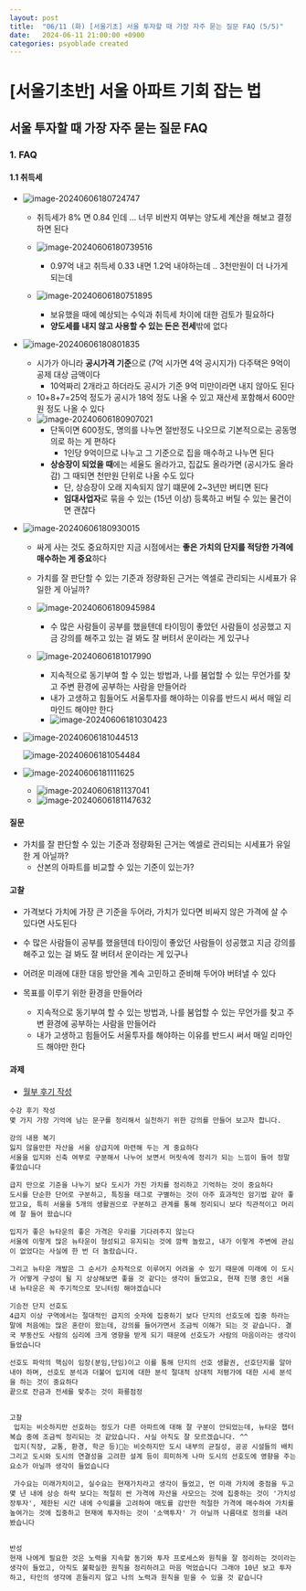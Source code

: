 ```yaml
---
layout: post
title:  "06/11 (화) [서울기초] 서울 투자할 때 가장 자주 묻는 질문 FAQ (5/5)"
date:   2024-06-11 21:00:00 +0900
categories: psyoblade created
---
```


# [서울기초반] 서울 아파트 기회 잡는 법

## 서울 투자할 때 가장 자주 묻는 질문 FAQ

### 1. FAQ

#### 1.1 취득세

* ![image-20240606180724747](/private/images/2024-06-11-seoltu-day6/image-20240606180724747.png)
  
  * 취득세가 8% 면 0.84 인데 ... 너무 비싼지 여부는 양도세 계산을 해보고 결정하면 된다 
  * ![image-20240606180739516](/private/images/2024-06-11-seoltu-day6/image-20240606180739516.png)
    * 0.97억 내고 취득세 0.33 내면 1.2억 내야하는데 .. 3천만원이 더 나가게 되는데 
  
  * ![image-20240606180751895](/private/images/2024-06-11-seoltu-day6/image-20240606180751895.png)
    * 보유했을 때에 예상되는 수익과 취득세 차이에 대한 검토가 필요하다
    * **양도세를 내지 않고 사용할 수 있는 돈은 전세**밖에 없다
  
* ![image-20240606180801835](/private/images/2024-06-11-seoltu-day6/image-20240606180801835.png)
  * 시가가 아니라 **공시가격 기준**으로 (7억 시가면 4억 공시지가) 다주택은 9억이 공제 대상 금액이다
    * 10억짜리 2개라고 하더라도 공시가 기준 9억 미만이라면 내지 않아도 된다
  * 10+8+7=25억 정도가 공시가 18억 정도 나올 수 있고 재산세 포함해서 600만원 정도 나올 수 있다
  * ![image-20240606180907021](/private/images/2024-06-11-seoltu-day6/image-20240606180907021.png)
    * 단독이면 600정도, 명의를 나누면 절반정도 나오므로 기본적으로는 공동명의로 하는 게 편하다
      * 1인당 9억이므로 나누고 그 기준으로 집을 매수하고 나누면 된다
    * **상승장이 되었을 때**에는 세율도 올라가고, 집값도 올라가면 (공시가도 올라감) 그 때되면 천만원 단위로 나올 수도 있다
      * 단, 상승장이 오래 지속되지 않기 떄문에 2~3년만 버티면 된다
      * **임대사업자**로 묶을 수 있는 (15년 이상) 등록하고 버틸 수 있는 물건이면 괜찮다

* ![image-20240606180930015](/private/images/2024-06-11-seoltu-day6/image-20240606180930015.png)

  * 싸게 사는 것도 중요하지만 지금 시점에서는 **좋은 가치의 단지를 적당한 가격에 매수하는 게 중요**하다
  * 가치를 잘 판단할 수 있는 기준과 정량화된 근거는 엑셀로 관리되는 시세표가 유일한 게 아닐까?
  * ![image-20240606180945984](/private/images/2024-06-11-seoltu-day6/image-20240606180945984.png)
    * 수 많은 사람들이 공부를 했을텐데 타이밍이 좋았던 사람들이 성공했고 지금 강의를 해주고 있는 걸 봐도 잘 버텨서 운이라는 게 있구나

  * ![image-20240606181017990](/private/images/2024-06-11-seoltu-day6/image-20240606181017990.png)
    * 지속적으로 동기부여 할 수 있는 방법과, 나를 붐업할 수 있는 무언가를 찾고 주변 환경에 공부하는 사람을 만들어라
    * 내가 고생하고 힘들어도 서울투자를 해야하는 이유를 반드시 써서 매일 리마인드 해야만 한다
    * ![image-20240606181030423](/private/images/2024-06-11-seoltu-day6/image-20240606181030423.png)

* ![image-20240606181044513](/private/images/2024-06-11-seoltu-day6/image-20240606181044513.png)

  ![image-20240606181054484](/private/images/2024-06-11-seoltu-day6/image-20240606181054484.png)

* ![image-20240606181111625](/private/images/2024-06-11-seoltu-day6/image-20240606181111625.png)

  * ![image-20240606181137041](/private/images/2024-06-11-seoltu-day6/image-20240606181137041.png)
  * ![image-20240606181147632](/private/images/2024-06-11-seoltu-day6/image-20240606181147632.png)

  



#### 질문

* 가치를 잘 판단할 수 있는 기준과 정량화된 근거는 엑셀로 관리되는 시세표가 유일한 게 아닐까?
  * 산본의 아파트를 비교할 수 있는 기준이 있는가?



#### 고찰

* 가격보다 가치에 가장 큰 기준을 두어라, 가치가 있다면 비싸지 않은 가격에 살 수 있다면 사도된다
* 수 많은 사람들이 공부를 했을텐데 타이밍이 좋았던 사람들이 성공했고 지금 강의를 해주고 있는 걸 봐도 잘 버텨서 운이라는 게 있구나
* 어려운 미래에 대한 대응 방안을 계속 고민하고 준비해 두어야 버텨낼 수 있다

* 목표를 이루기 위한 환경을 만들어라
  * 지속적으로 동기부여 할 수 있는 방법과, 나를 붐업할 수 있는 무언가를 찾고 주변 환경에 공부하는 사람을 만들어라
  * 내가 고생하고 힘들어도 서울투자를 해야하는 이유를 반드시 써서 매일 리마인드 해야만 한다

#### 과제

* [월부 후기 작성](https://weolbu.com/community/1147869?isReport=1&studySeq=930800&displaySeq=2965&fromReport=1)

```text
수강 후기 작성
몇 가지 가장 기억에 남는 문구를 정리해서 실천하기 위한 강의를 만들어 보고자 합니다.

강의 내용 복기
잃지 않을만한 자산을 서울 상급지에 마련해 두는 게 중요하다
서울을 입지와 신축 여부로 구분해서 나누어 보면서 머릿속에 정리가 되는 느낌이 들어 정말 좋았습니다

급지 만으로 기준을 나누기 보다 도시가 가진 가치를 정리하고 기억하는 것이 중요하다
도시를 단순한 단어로 구분하고, 특징을 태그로 구별하는 것이 아주 효과적인 암기법 같아 좋았고요, 특히 서울을 5개의 생활권으로 구분하고 관계를 통해 정리되니 보다 직관적이고 머리에 잘 들어 왔습니다

입지가 좋은 뉴타운의 좋은 가격은 우리를 기다려주지 않는다
서울에 이렇게 많은 뉴타운이 형성되고 유지되는 것에 깜짝 놀랐고, 내가 이렇게 주변에 관심이 없었다는 사실에 한 번 더 놀랐습니다. 

그리고 뉴타운 개발은 그 순서가 순차적으로 이루어지 어려울 수 있기 때문에 미래에 이 도시가 어떻게 구성이 될 지 상상해보면 좋을 것 같다는 생각이 들었고요, 현재 진행 중인 서울 내 뉴타운은 꼭 주기적으로 모니터링 해야겠습니다

기승전 단지 선호도
4급지 이상 구역에서는 절대적인 급지의 숫자에 집중하기 보다 단지의 선호도에 집중 하라는 말에 처음에는 많은 혼란이 왔는데, 강의를 들어가면서 조금씩 이해가 되는 것 같습니다. 결국 부동산도 사람의 심리에 크게 영향을 받게 되기 때문에 선호도가 사람의 마음이라는 생각이 들었습니다

선호도 파악의 핵심이 임장(분임,단임)이고 이를 통해 단지의 선호 생활권, 선호단지를 알아내야 하며, 선호도 분석과 더불어 입지에 대한 분석 절대적 상대적 저평가에 대한 시세 분석을 하는 것이 중요하다
끝으로 잔금과 전세를 맞추는 것이 화룡점정


고찰
 입지는 비슷하지만 선호하는 정도가 다른 아파트에 대해 잘 구분이 안되었는데, 뉴타운 챕터 복습 중에 조금씩 정리되는 것 같았습니다. 사실 아직도 잘 모르겠습니다. ^^
 입지(직장, 교통, 환경, 학군 등)는 비슷하지만 도시 내부의 균질성, 공공 시설들의 배치 그리고 도시와 도시의 연결성을 고려한 설계 등이 희미하게 나마 도시의 선호도에 영향을 주는 요소가 아닐까 생각이 들었습니다

 가수요는 미래가치이고, 실수요는 현재가치라고 생각이 들었고, 먼 미래 가치에 중점을 두고 몇 년 내에 상승 하락 보다는 적절히 싼 가격에 자산을 사모으는 것에 집중하는 것이 '가치성장투자', 제한된 시간 내에 수익률을 고려하여 매도를 감안한 적절한 가격에 매수하여 가치를 높여가는 것에 집중하고 현재에 투자하는 것이 '소액투자' 가 아닐까 나름대로 정의를 내려 봤습니다


반성
현재 나에게 필요한 것은 노력을 지속할 동기와 투자 프로세스와 원칙을 잘 정리하는 것이라는 생각이 들었고, 아직도 불확실한 원칙을 정리하려고 마음 먹었습니다 그래야 10년 보고 투자하고, 타인의 생각에 흔들리지 않고 나의 노력과 원칙을 믿을 수 있을 것 같습니다

```

